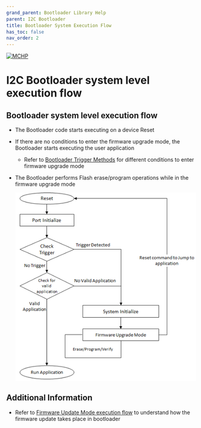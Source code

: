 ```yaml
---
grand_parent: Bootloader Library Help
parent: I2C Bootloader
title: Bootloader System Execution Flow
has_toc: false
nav_order: 2
---
```


[![MCHP](https://www.microchip.com/ResourcePackages/Microchip/assets/dist/images/logo.png)](https://www.microchip.com)

# I2C Bootloader system level execution flow

## Bootloader system level execution flow

- The Bootloader code starts executing on a device Reset

- If there are no conditions to enter the firmware upgrade mode, the Bootloader starts executing the user application
    - Refer to [Bootloader Trigger Methods](../../../../docs/bootloader_trigger_methods.md) for different conditions to enter firmware upgrade mode

- The Bootloader performs Flash erase/program operations while in the firmware upgrade mode

    <p align="center">
        <img src = "../images/basic_bootloader_execution_flow.png"/>
    </p>

## Additional Information

- Refer to [Firmware Update Mode execution flow](./i2c_bootloader_firmware_update_execution_flow.md) to understand how the firmware update takes place in bootloader
